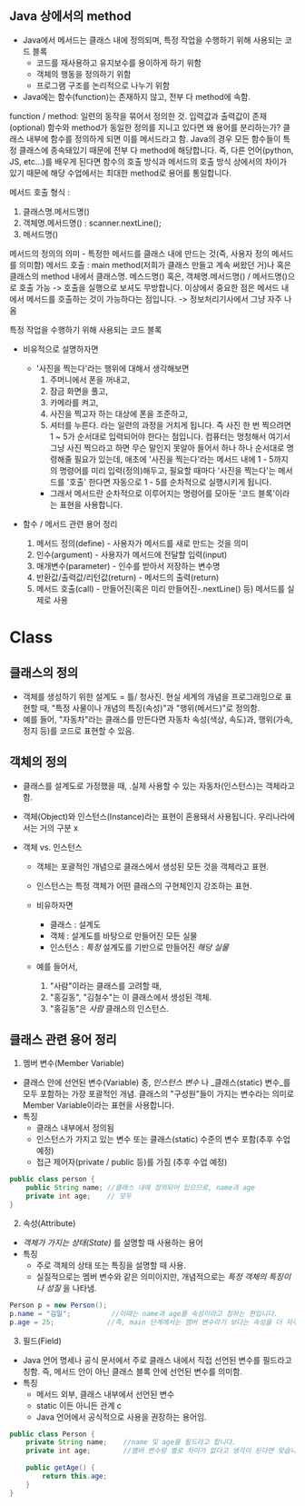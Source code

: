 ## Java 상에서의 method
- Java에서 메서드는 클래스 내에 정의되며, 특정 작업을 수행하기 위해 사용되는 코드 블록
  - 코드를 재사용하고 유지보수를 용이하게 하기 위함
  - 객체의 행동을 정의하기 위함
  - 프로그램 구조를 논리적으로 나누기 위함
- Java에는 함수(function)는 존재하지 않고, 전부 다 method에 속함.

function / method: 일련의 동작을 묶어서 정의한 것. 입력값과 출력값이 존재(optional)
함수와 method가 동일한 정의를 지니고 있다면 왜 용어를 분리하는가?
    클래스 내부에 함수를 정의하게 되면 이를 메서드라고 함.
    Java의 경우 모든 함수들이 특정 클래스에 종속돼있기 때문에 전부 다 method에 해당합니다.
    즉, 다른 언어(python, JS, etc...)를 배우게 된다면 함수의 호출 방식과 메서드의
    호출 방식 상에서의 차이가 있기 때문에 해당 수업에서는 최대한 method로 용어를 통일합니다.

메서드 호출 형식 :
1. 클래스명.메서드명()
2. 객체명.메서드명() : scanner.nextLine();
3. 메서드명()

메서드의 정의의 의미 - 특정한 메서드를 클래스 내에 만드는 것(즉, 사용자 정의 메서드를 의미함)
메서드 호출 : main method(저희가 클래스 만들고 계속 써왔던 거)나 혹은 클래스의 method 내에서
    클래스명. 메스드명() 혹은, 객체명.메서드명() / 메서드명()으로 호출 가능 -> 호출을 실행으로
    보셔도 무방합니다.
    이상에서 중요한 점은 메서드 내에서 메서드를 호출하는 것이 가능하다는 점입니다.
        -> 정보처리기사에서 그냥 자주 나옴

특정 작업을 수행하기 위해 사용되는 코드 블록
- 비유적으로 설명하자면
  - '사진을 찍는다'라는 행위에 대해서 생각해보면
    1. 주머니에서 폰을 꺼내고,
    2. 잠금 화면을 풀고,
    3. 카메라를 켜고,
    4. 사진을 찍고자 하는 대상에 폰을 조준하고,
    5. 셔터를 누른다.
  라는 일련의 과정을 거치게 됩니다. 즉 사진 한 번 찍으려면 1 ~ 5가 순서대로 입력되어야 한다는
  점입니다. 컴퓨터는 멍청해서 여기서 그냥 사진 찍으라고 하면 무슨 말인지 못알아 들어서
  하나 하나 순서대로 명령해줄 필요가 있는데, 애초에 '사진을 찍는다'라는 메서드 내에
  1 - 5까지의 명령어를 미리 입력(정의)해두고, 필요할 때마다 '사진을 찍는다'는 메서드를 '호출'
  한다면 자동으로 1 - 5를 순차적으로 실행시키게 됩니다.
    - 그래서 메서드란 순차적으로 이루어지는 명령어를 모아둔 '코드 블록'이라는 표현을 사용합니다.

- 함수 / 메서드 관련 용어 정리
  1. 메서드 정의(define) - 사용자가 메서드를 새로 만드는 것을 의미
  2. 인수(argument) - 사용자가 메서드에 전달할 입력(input)
  3. 매개변수(parameter) - 인수를 받아서 저장하는 변수명
  4. 반환값/출력값/리턴값(return) - 메서드의 출력(return)
  5. 메서드 호출(call) - 만들어진(혹은 미리 만들어진-.nextLine() 등) 메서드를 실제로 사용

# Class
## 클래스의 정의
- 객체를 생성하기 위한 설계도 = 틀/ 청사진.
    현실 세계의 개념을 프로그래밍으로 표현할 때, "특정 사물이나 개념의 특징(속성)"과 "행위(메서드)"로 정의함.
- 예를 들어, "자동차"라는 클래스를 만든다면 자동차 속성(색상, 속도)과, 행위(가속, 정지 등)를 코드로 표현할 수 있음.

## 객체의 정의
- 클래스를 설계도로 가정했을 때, .실제 사용할 수 있는 자동차(인스턴스)는 객체라고 함.

- 객체(Object)와 인스턴스(Instance)라는 표현이 혼용돼서 사용됩니다. 우리나라에서는 거의 구분 x

- 객체 vs. 인스턴스
  - 객체는 포괄적인 개념으로 클래스에서 생성된 모든 것을 객체라고 표현.
  - 인스턴스는 특정 객체가 어떤 클래스의 구현체인지 강조하는 표현.
  - 비유하자면
    - 클래스 : 설계도
    - 객체 : 설계도를 바탕으로 만들어진 모든 실물
    - 인스턴스 : _특정_ 설계도를 기반으로 만들어진 _해당 실물_
  
  - 예를 들어서,
    1. "사람"이라는 클래스를 고려할 때,
    2. "홍길동", "김철수"는 이 클래스에서 생성된 객체.
    3. "홍길동"은 _사람_ 클래스의 인스턴스.

## 클래스 관련 용어 정리
1. 멤버 변수(Member Variable)
- 클래스 안에 선언된 변수(Variable) 중, _인스턴스 변수_ 나 _클래스(static) 변수_를 모두 포함하는 가장 포괄적인
    개념. 클래스의 "구성원"들이 가지는 변수라는 의미로 Member Variable이라는 표현을 사용합니다.
- 특징
  - 클래스 내부에서 정의됨
  - 인스턴스가 가지고 있는 변수 또는 클래스(static) 수준의 변수 포함(추후 수업 예정)
  - 접근 제어자(private / public 등)를 가짐 (추후 수업 예정)
```java
public class person {
    public String name; //클래스 내에 정의되어 있으므로, name과 age
    private int age;    // 모두 
}
```

2. 속성(Attribute)
- _객체가 가지는 상태(State)_ 를 설명할 때 사용하는 용어
- 특징
  - 주로 객체의 상태 또는 특징을 설명할 때 사용.
  - 실질적으로는 멤버 변수와 같은 의미이지만, 개념적으로는 _특정 객체의 특징이나 성질_ 을 나타냄.
```java
Person p = new Person();
p.name = "김일";          //이때는 name과 age를 속성이라고 칭하는 편입니다.
p.age = 25;             //즉, main 단계에서는 멤버 변수라기 보다는 속성을 더 자주 사용합니다.
```

3. 필드(Field)
- Java 언어 명세나 공식 문서에서 주로 클래스 내에서 직접 선언된 변수를 필드라고 칭함.
즉, 메서드 안이 아닌 클래스 블록 안에 선언된 변수를 의미함.
- 특징
  - 메서드 외부, 클래스 내부에서 선언된 변수
  - static 이든 아니든 관계 c
  - Java 언어에서 공식적으로 사용을 권장하는 용어임.
```java
public class Person {
    private String name;    //name 및 age를 필드라고 합니다.
    private int age;        //멤버 변수랑 별로 차이가 없다고 생각이 된다면 맞습니다.
    
    public getAge() {
        return this.age;
    }
}
```




